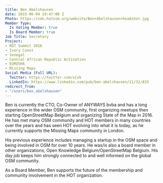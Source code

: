 ```yaml
---
title: Ben Abelshausen
date: 2015-06-04 19:47:00 Z
Photo: https://cdn.hotosm.org/website/Ben+Abelshausen+headshot.jpg
Member Type:
  Is Voting Member: true
  Is Board Member: true
Job Title: Secretary
Project:
- HOT Summit 2016
- Ivory Coast
- Senegal
- Central African Republic Activation
- EUROSHA
- Missing Maps
Social Media (Full URL):
  Twitter: https://twitter.com/xivk
  LinkedIn: https://www.linkedin.com/pub/ben-abelshausen/11/32/833
redirect_from:
- "/users/ben_abelshausen"
---
```


Ben is currently the CTO, Co-Owner of ANYWAYS bvba and has a long experience in the wider OSM community, first organizing meetups then starting OpenStreetMap Belgium and organizing State of the Map in 2016. He has met many OSM community and HOT members in many countries over the years and has seen HOT evolving into what it is today, as he currently supports the Missing Maps community in London.

His previous experience includes managing a startup in the OSM space and being involved in OSM for over 10 years. He was/is also a board member in other organizations, Open Knowledge Belgium/OpenStreetMap Belgium. His day job keeps him strongly connected to and well informed on the global OSM community.

As a Board Member, Ben supports the future of the membership and community involvement in the HOT organization.